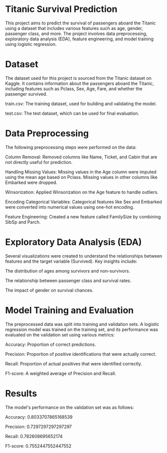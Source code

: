 # Titanic Survival Prediction
This project aims to predict the survival of passengers aboard the Titanic using a dataset that includes various features such as age, gender, passenger class, and more. The project involves data preprocessing, exploratory data analysis (EDA), feature engineering, and model training using logistic regression.

# Dataset
The dataset used for this project is sourced from the Titanic dataset on Kaggle. It contains information about the passengers aboard the Titanic, including features such as Pclass, Sex, Age, Fare, and whether the passenger survived.

train.csv: The training dataset, used for building and validating the model.

test.csv: The test dataset, which can be used for final evaluation.

# Data Preprocessing
The following preprocessing steps were performed on the data:

Column Removal: Removed columns like Name, Ticket, and Cabin that are not directly useful for prediction.

Handling Missing Values: Missing values in the Age column were imputed using the mean age based on Pclass. Missing values in other columns like Embarked were dropped.

Winsorization: Applied Winsorization on the Age feature to handle outliers.

Encoding Categorical Variables: Categorical features like Sex and Embarked were converted into numerical values using one-hot encoding.

Feature Engineering: Created a new feature called FamilySize by combining SibSp and Parch.

# Exploratory Data Analysis (EDA)
Several visualizations were created to understand the relationships between features and the target variable (Survived). Key insights include:

The distribution of ages among survivors and non-survivors.

The relationship between passenger class and survival rates.

The impact of gender on survival chances.

# Model Training and Evaluation
The preprocessed data was split into training and validation sets. A logistic regression model was trained on the training set, and its performance was evaluated on the validation set using various metrics:

Accuracy: Proportion of correct predictions.

Precision: Proportion of positive identifications that were actually correct.

Recall: Proportion of actual positives that were identified correctly.

F1-score: A weighted average of Precision and Recall.

# Results
The model's performance on the validation set was as follows:

Accuracy: 0.8033707865168539

Precision: 0.7297297297297297

Recall: 0.782608695652174

F1-score: 0.7552447552447552

